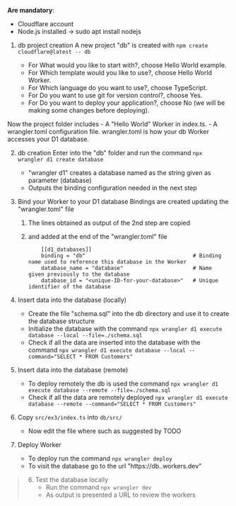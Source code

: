 **Are mandatory**:
 - Cloudflare account
 - Node.js installed -> sudo apt install nodejs

1. db project creation
A new project "db" is created with
    `npm create cloudflare@latest -- db`

    - For What would you like to start with?, choose Hello World example.
    - For Which template would you like to use?, choose Hello World Worker.
    - For Which language do you want to use?, choose TypeScript.
    - For Do you want to use git for version control?, choose Yes.
    - For Do you want to deploy your application?, choose No (we will be making some changes before deploying).

Now the project folder includes
    - A "Hello World" Worker in index.ts.
    - A wrangler.toml configuration file. wrangler.toml is how your db Worker accesses your D1 database.

2. db creation
Enter into the "db" folder and run the command `npx wrangler d1 create database`
    - "wrangler d1" creates a database named as the string given as parameter (database)
    - Outputs the binding configuration needed in the next step

3. Bind your Worker to your D1 database
Bindings are created updating the "wrangler.toml" file
    1. The lines obtained as output of the 2nd step are copied
    2. and added at the end of the "wrangler.toml" file

        ```
            [[d1_databases]]
            binding = "db"                                  # Binding name used to reference this database in the Worker
            database_name = "database"                      # Name given previously to the database
            database_id = "<unique-ID-for-your-database>"   # Unique identifier of the database
        ```

4. Insert data into the database (locally)
    - Create the file "schema.sql" into the db directory and use it to create the database structure
    - Initialize the database with the command
        `npx wrangler d1 execute database --local --file=./schema.sql`
    - Check if all the data are inserted into the database with the command
        `npx wrangler d1 execute database --local --command="SELECT * FROM Customers"`

5. Insert data into the database (remote)
    - To deploy remotely the db is used the command
        `npx wrangler d1 execute database --remote --file=./schema.sql`
    - Check if all the data are remotely deployed
        `npx wrangler d1 execute database --remote --command="SELECT * FROM Customers"`

6. Copy `src/ex3/index.ts` into `db/src/`
    - Now edit the file where such as suggested by TODO

7. Deploy Worker
    - To deploy run the command `npx wrangler deploy`
    - To visit the database go to the url "https://db.<your-subdomain>.workers.dev"

>6. Test the database locally
>    - Run the command 
>        `npx wrangler dev`
>    - As output is presented a URL to review the workers
